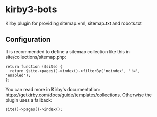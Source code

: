 # kirby3-bots
Kirby plugin for providing sitemap.xml, sitemap.txt and robots.txt

## Configuration

It is recommended to define a sitemap collection like this in site/collections/sitemap.php:

    return function ($site) {
      return $site->pages()->index()->filterBy('noindex', '!=', 'enabled');
    };

You can read more in Kirby's documentation: https://getkirby.com/docs/guide/templates/collections. Otherwise the plugin uses a fallback:

    site()->pages()->index();
